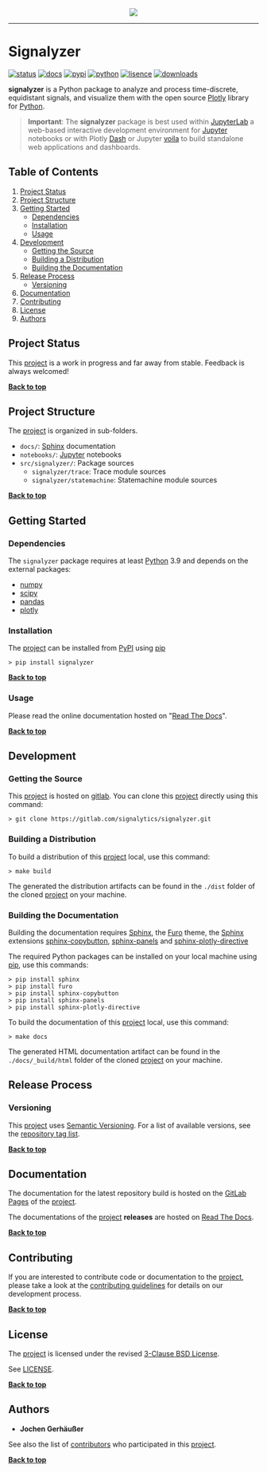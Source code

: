 <div align="center">
  <img src="https://signalytics.gitlab.io/signalyzer/_static/images/signalyzer.svg"><br>
</div>

---

# Signalyzer

[![status](https://img.shields.io/pypi/status/signalyzer.svg)](https://pypi.org/project/signalyzer)
[![docs](https://readthedocs.org/projects/signalyzer/badge/?version=latest)](https://signalyzer.readthedocs.io)
[![pypi](https://img.shields.io/pypi/v/signalyzer.svg)](https://pypi.org/project/signalyzer)
[![python](https://img.shields.io/pypi/pyversions/signalyzer.svg)](https://docs.python.org/3/)
[![lisence](https://img.shields.io/pypi/l/signalyzer.svg)](https://gitlab.com/signalytics/signalyzer/-/blob/main/LICENSE)
[![downloads](https://img.shields.io/pypi/dm/signalyzer.svg)](https://pypistats.org/packages/signalyzer)

**signalyzer** is a Python package to analyze and process time-discrete,
equidistant signals, and visualize them with the open source
[Plotly](https://plotly.com/python/) library for [Python].

> **Important**: The **signalyzer** package is best used within [JupyterLab] a
> web-based interactive development environment for [Jupyter] notebooks or with
> Plotly [Dash] or Jupyter [voila] to build standalone web applications and
> dashboards.

## Table of Contents
[Back to top]: #table-of-contents

1. [Project Status](#project-status)
2. [Project Structure](#project-structure)
3. [Getting Started](#getting-started)
	- [Dependencies](#dependencies)
	- [Installation](#installation)
	- [Usage](#usage)
4. [Development](#development)
	- [Getting the Source](#getting-the-source)
	- [Building a Distribution](#building-a-distribution)
	- [Building the Documentation](#building-the-documentation)
5. [Release Process](#release-process)
	- [Versioning](#versioning)
6. [Documentation](#documentation)
7. [Contributing](#contributing)
8. [License](#license)
9. [Authors](#authors)

## Project Status

This [project] is a work in progress and far away from stable.
Feedback is always welcomed!

**[Back to top](#table-of-contents)**

## Project Structure

The [project] is organized in sub-folders.

- `docs/`: [Sphinx] documentation
- `notebooks/`: [Jupyter] notebooks
- `src/signalyzer/`: Package sources
  - `signalyzer/trace`: Trace module sources
  - `signalyzer/statemachine`: Statemachine module sources

**[Back to top](#table-of-contents)**

## Getting Started

### Dependencies

The `signalyzer` package requires at least [Python] 3.9 and depends on the
external packages:

- [numpy]
- [scipy]
- [pandas]
- [plotly]

### Installation

The [project] can be installed from [PyPI] using [pip]

```shell
> pip install signalyzer
```

**[Back to top](#table-of-contents)**

### Usage

Please read the online documentation hosted on "[Read The Docs]".

**[Back to top](#table-of-contents)**

## Development

### Getting the Source

This [project] is hosted on [gitlab].
You can clone this [project] directly using this command:

```shell
> git clone https://gitlab.com/signalytics/signalyzer.git
```

### Building a Distribution

To build a distribution of this [project] local, use this command:

```shell
> make build
```

The generated the distribution artifacts can be found in the `./dist` folder
of the cloned [project] on your machine.

### Building the Documentation

Building the documentation requires [Sphinx], the [Furo] theme, the [Sphinx]
extensions [sphinx-copybutton], [sphinx-panels] and [sphinx-plotly-directive]

The required Python packages can be installed on your local machine using [pip],
use this commands:

```shell
> pip install sphinx
> pip install furo
> pip install sphinx-copybutton
> pip install sphinx-panels
> pip install sphinx-plotly-directive
```

To build the documentation of this [project] local, use this command:

```shell
> make docs
```

The generated HTML documentation artifact can be found in the
`./docs/_build/html` folder of the cloned [project] on your machine.

## Release Process

### Versioning

This [project] uses [Semantic Versioning].
For a list of available versions, see the [repository tag list].

**[Back to top](#table-of-contents)**

## Documentation

The documentation for the latest repository build is hosted on the
[GitLab Pages] of the [project].

The documentations of the [project] **releases** are hosted on [Read The Docs].

**[Back to top](#table-of-contents)**

## Contributing

If you are interested to contribute code or documentation to the [project],
please take a look at the [contributing guidelines](CONTRIBUTING.md) for details
on our development process.

**[Back to top](#table-of-contents)**

## License

The [project] is licensed under the revised [3-Clause BSD License].

See [LICENSE](LICENSE).

**[Back to top](#table-of-contents)**

## Authors

* **Jochen Gerhäußer**

See also the list of [contributors] who participated in this [project].

**[Back to top](#table-of-contents)**

[Semantic Versioning]: https://semver.org
[3-Clause BSD License]: https://opensource.org/licenses/BSD-3-Clause
[Python]: https://www.python.org
[PyPi]: https://pypi.org
[pip]: https://pip.pypa.io
[Sphinx]: https://pypi.org/project/sphinx
[Furo]: https://pypi.org/project/furo
[sphinx-copybutton]: https://pypi.org/project/sphinx-copybutton
[sphinx-panels]: https://pypi.org/project/sphinx-panels
[sphinx-plotly-directive]: https://pypi.org/project/sphinx-plotly-directive
[numpy]: https://pypi.org/project/numpy
[scipy]: https://pypi.org/project/scipy
[pandas]: https://pypi.org/project/pandas
[plotly]: https://pypi.org/project/plotly
[voila]: https://voila.readthedocs.io
[dash]: https://dash.plotly.com/
[JupyterLab]: https://jupyter.org
[Jupyter]: https://jupyter.org
[gitlab]: https://gitlab.com
[project]: https://gitlab.com/signalytics/signalyzer
[PyPI package registry]: https://gitlab.com/signalytics/signalyzer/-/packages
[repository tag list]: https://gitlab.com/signalytics/signalyzer/-/tags
[contributors]: https://gitlab.com/signalytics/signalyzer/-/graphs/main
[GitLab Pages]: https://signalytics.gitlab.io/signalyzer
[installation guide]: https://signalytics.gitlab.io/signalyzer/intro.html#installation
[Read The Docs]: https://signalyzer.readthedocs.io
